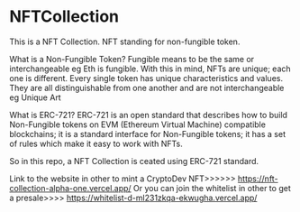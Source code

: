 # NFTCollection

This is a NFT Collection. NFT standing for non-fungible token.



What is a Non-Fungible Token? Fungible means to be the same or interchangeable eg Eth is fungible. With this in mind, NFTs are unique; each one is different. 
Every single token has unique characteristics and values. They are all distinguishable from one another and are not interchangeable eg Unique Art




What is ERC-721? ERC-721 is an open standard that describes how to build Non-Fungible tokens on EVM (Ethereum Virtual Machine) compatible blockchains; 
it is a standard interface for Non-Fungible tokens; it has a set of rules which make it easy to work with NFTs. 


So in this repo, a NFT Collection is ceated using ERC-721 standard.



Link to the website in other to mint a CryptoDev NFT>>>>>> https://nft-collection-alpha-one.vercel.app/
Or you can join the whitelist in other to get a presale>>>> https://whitelist-d-ml231zkqa-ekwugha.vercel.app/
